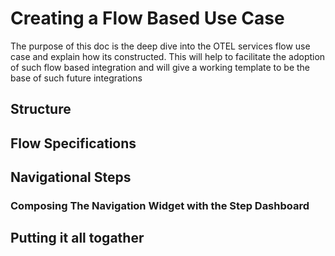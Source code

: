 # Creating a Flow Based Use Case
The purpose of this doc is the deep dive into the OTEL services flow use case and explain how its constructed.
This will help to facilitate the adoption of such flow based integration and will give a working template to be the base of such future integrations 


## Structure

## Flow Specifications

## Navigational Steps

### Composing The Navigation Widget with the Step Dashboard

## Putting it all togather